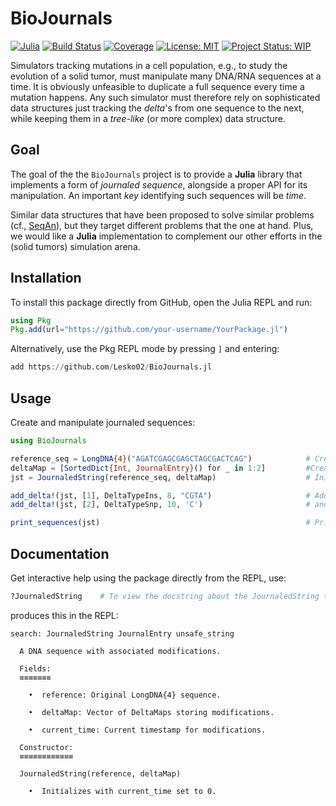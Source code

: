 # BioJournals

[![Julia](https://img.shields.io/badge/Julia-1.11.1-blue)](https://julialang.org/)
[![Build Status](https://github.com/Lesko02/BioJournals.jl/actions/workflows/CI.yml/badge.svg?branch=main)](https://github.com/Lesko02/BioJournals.jl/actions/workflows/CI.yml?query=branch%3Amain)
[![Coverage](https://codecov.io/gh/Lesko02/BioJournals.jl/branch/main/graph/badge.svg)](https://codecov.io/gh/Lesko02/BioJournals.jl)
[![License: MIT](https://img.shields.io/badge/License-MIT-yellow.svg)](https://opensource.org/licenses/MIT)
[![Project Status: WIP](https://www.repostatus.org/badges/latest/wip.svg)](https://www.repostatus.org/#wip)

Simulators tracking mutations in a cell population, e.g., to study the
evolution of a solid tumor, must manipulate many DNA/RNA sequences at
a time.  It is obviously unfeasible to duplicate a full sequence every
time a mutation happens.  Any such simulator must therefore rely
on sophisticated data structures just tracking the *delta*'s from one
sequence to the next, while keeping them in a *tree-like* (or more
complex) data structure.


## Goal

The goal of the the `BioJournals` project is to provide a **Julia**
library that implements a form of *journaled sequence*, alongside a
proper API for its manipulation.  An important *key* identifying such
sequences will be *time*.

Similar data structures that have been proposed to solve similar
problems (cf., [SeqAn](https://www.seqan.de/data-structures/)), but
they target different problems that the one at hand.  Plus, we would
like a **Julia** implementation to complement our other efforts in the
(solid tumors) simulation arena.


## Installation

To install this package directly from GitHub, open the Julia REPL and 
run:  

```julia  
using Pkg  
Pkg.add(url="https://github.com/your-username/YourPackage.jl")  
```

Alternatively, use the Pkg REPL mode by pressing `]` and entering:

```julia
add https://github.com/Lesko02/BioJournals.jl
```


## Usage

Create and manipulate journaled sequences:

```julia  
using BioJournals

reference_seq = LongDNA{4}("AGATCGAGCGAGCTAGCGACTCAG")            # Creating a reference sequence
deltaMap = [SortedDict{Int, JournalEntry}() for _ in 1:2]         #Creating a DeltaMap object
jst = JournaledString(reference_seq, deltaMap)                    # Inizialization

add_delta!(jst, [1], DeltaTypeIns, 8, "CGTA")                     # Adding deltas such as Insertions
add_delta!(jst, [2], DeltaTypeSnp, 10, 'C')                       # and Permutations

print_sequences(jst)                                              # Printing the modified sequences
```

## Documentation

Get interactive help using the package directly from the REPL, use:

```julia
?JournaledString    # To view the docstring about the JournaledString type
```

produces this in the REPL:

```console
search: JournaledString JournalEntry unsafe_string

  A DNA sequence with associated modifications.

  Fields:
  ≡≡≡≡≡≡≡

    •  reference: Original LongDNA{4} sequence.

    •  deltaMap: Vector of DeltaMaps storing modifications.

    •  current_time: Current timestamp for modifications.

  Constructor:
  ≡≡≡≡≡≡≡≡≡≡≡≡

  JournaledString(reference, deltaMap)

    •  Initializes with current_time set to 0.
```
